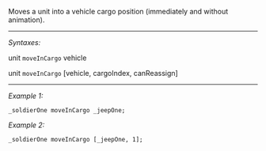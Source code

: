Moves a unit into a vehicle cargo position (immediately and without animation).


---
*Syntaxes:*

unit `moveInCargo` vehicle

unit `moveInCargo` [vehicle, cargoIndex, canReassign]

---
*Example 1:*

```sqf
_soldierOne moveInCargo _jeepOne;
```

*Example 2:*

```sqf
_soldierOne moveInCargo [_jeepOne, 1];
```